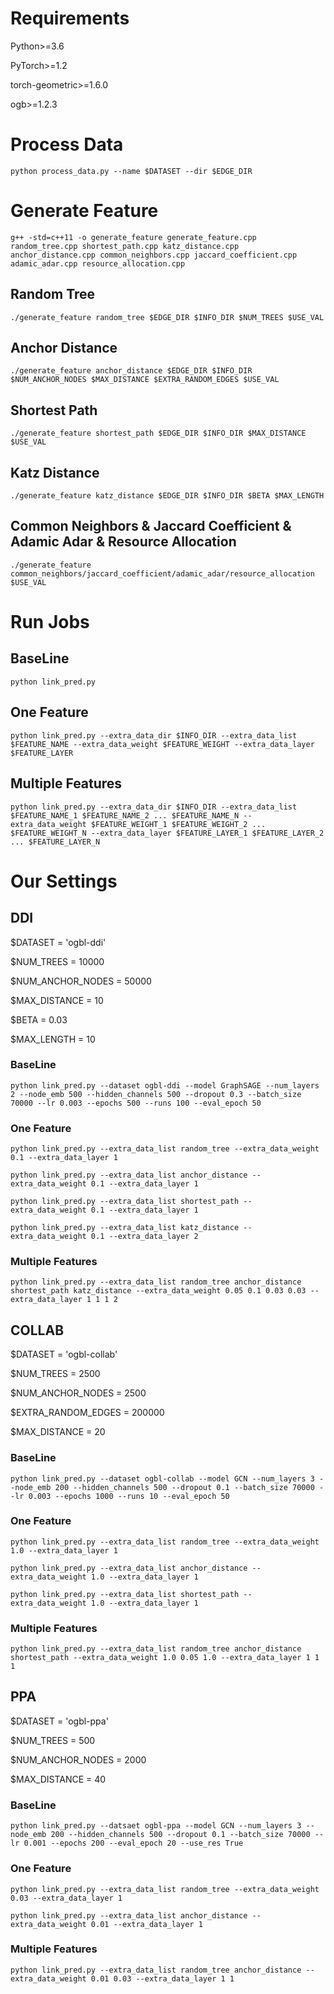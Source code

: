 # Requirements

Python>=3.6

PyTorch>=1.2

torch-geometric>=1.6.0

ogb>=1.2.3

# Process Data

    python process_data.py --name $DATASET --dir $EDGE_DIR

# Generate Feature

    g++ -std=c++11 -o generate_feature generate_feature.cpp random_tree.cpp shortest_path.cpp katz_distance.cpp anchor_distance.cpp common_neighbors.cpp jaccard_coefficient.cpp adamic_adar.cpp resource_allocation.cpp

## Random Tree

    ./generate_feature random_tree $EDGE_DIR $INFO_DIR $NUM_TREES $USE_VAL

## Anchor Distance

    ./generate_feature anchor_distance $EDGE_DIR $INFO_DIR $NUM_ANCHOR_NODES $MAX_DISTANCE $EXTRA_RANDOM_EDGES $USE_VAL

## Shortest Path

    ./generate_feature shortest_path $EDGE_DIR $INFO_DIR $MAX_DISTANCE $USE_VAL

## Katz Distance

    ./generate_feature katz_distance $EDGE_DIR $INFO_DIR $BETA $MAX_LENGTH

## Common Neighbors & Jaccard Coefficient & Adamic Adar & Resource Allocation

    ./generate_feature common_neighbors/jaccard_coefficient/adamic_adar/resource_allocation $USE_VAL

# Run Jobs

## BaseLine

    python link_pred.py

## One Feature

    python link_pred.py --extra_data_dir $INFO_DIR --extra_data_list $FEATURE_NAME --extra_data_weight $FEATURE_WEIGHT --extra_data_layer $FEATURE_LAYER

## Multiple Features

    python link_pred.py --extra_data_dir $INFO_DIR --extra_data_list $FEATURE_NAME_1 $FEATURE_NAME_2 ... $FEATURE_NAME_N --extra_data_weight $FEATURE_WEIGHT_1 $FEATURE_WEIGHT_2 ... $FEATURE_WEIGHT_N --extra_data_layer $FEATURE_LAYER_1 $FEATURE_LAYER_2 ... $FEATURE_LAYER_N

# Our Settings

## DDI

$DATASET = 'ogbl-ddi'

$NUM_TREES = 10000

$NUM_ANCHOR_NODES = 50000

$MAX_DISTANCE = 10

$BETA = 0.03

$MAX_LENGTH = 10

### BaseLine

    python link_pred.py --dataset ogbl-ddi --model GraphSAGE --num_layers 2 --node_emb 500 --hidden_channels 500 --dropout 0.3 --batch_size 70000 --lr 0.003 --epochs 500 --runs 100 --eval_epoch 50

### One Feature

    python link_pred.py --extra_data_list random_tree --extra_data_weight 0.1 --extra_data_layer 1

    python link_pred.py --extra_data_list anchor_distance --extra_data_weight 0.1 --extra_data_layer 1

    python link_pred.py --extra_data_list shortest_path --extra_data_weight 0.1 --extra_data_layer 1

    python link_pred.py --extra_data_list katz_distance --extra_data_weight 0.1 --extra_data_layer 2

### Multiple Features

    python link_pred.py --extra_data_list random_tree anchor_distance shortest_path katz_distance --extra_data_weight 0.05 0.1 0.03 0.03 --extra_data_layer 1 1 1 2

## COLLAB

$DATASET = 'ogbl-collab'

$NUM_TREES = 2500

$NUM_ANCHOR_NODES = 2500

$EXTRA_RANDOM_EDGES = 200000

$MAX_DISTANCE = 20

### BaseLine

    python link_pred.py --dataset ogbl-collab --model GCN --num_layers 3 --node_emb 200 --hidden_channels 500 --dropout 0.1 --batch_size 70000 --lr 0.003 --epochs 1000 --runs 10 --eval_epoch 50

### One Feature

    python link_pred.py --extra_data_list random_tree --extra_data_weight 1.0 --extra_data_layer 1

    python link_pred.py --extra_data_list anchor_distance --extra_data_weight 1.0 --extra_data_layer 1

    python link_pred.py --extra_data_list shortest_path --extra_data_weight 1.0 --extra_data_layer 1

### Multiple Features

    python link_pred.py --extra_data_list random_tree anchor_distance shortest_path --extra_data_weight 1.0 0.05 1.0 --extra_data_layer 1 1 1

## PPA

$DATASET = 'ogbl-ppa'

$NUM_TREES = 500

$NUM_ANCHOR_NODES = 2000

$MAX_DISTANCE = 40

### BaseLine

    python link_pred.py --datsaet ogbl-ppa --model GCN --num_layers 3 --node_emb 200 --hidden_channels 500 --dropout 0.1 --batch_size 70000 --lr 0.001 --epochs 200 --eval_epoch 20 --use_res True

### One Feature

    python link_pred.py --extra_data_list random_tree --extra_data_weight 0.03 --extra_data_layer 1

    python link_pred.py --extra_data_list anchor_distance --extra_data_weight 0.01 --extra_data_layer 1

### Multiple Features

    python link_pred.py --extra_data_list random_tree anchor_distance --extra_data_weight 0.01 0.03 --extra_data_layer 1 1
